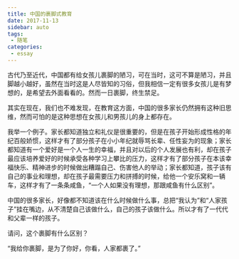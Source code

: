 ```yaml
---
title: 中国的裹脚式教育
date: 2017-11-13
sidebar: auto
tags:
 - 随笔
categories: 
 - essay
---
```


古代乃至近代，中国都有给女孩儿裹脚的陋习，可在当时，这可不算是陋习，并且脚越小越好，虽然在当时这是人尽皆知的习俗，但我相信一定有很多女孩儿是有梦想的，是希望去外面看看的。然而一日裹脚，终生禁足。

<!-- more -->

其实在现在，我们也不难发现，在教育这方面，中国的很多家长仍然拥有这种旧思维，然而可怕的是这种思想在女孩儿和男孩儿的身上都存在。

我举一个例子。家长都知道独立和礼仪是很重要的，但是在孩子开始形成性格的年纪百般娇惯，这样才有了部分孩子在小小年纪就辱骂长辈、任性妄为的现象；家长都知道有一个爱好是一个人一生的幸福，并且对以后的个人发展也有利，却在孩子最应该培养爱好的时候承受各种学习上攀比的压力，这样才有了部分孩子在本该幸福快乐、精神进步的时候做出糟蹋自己、伤害他人的举动；家长都知道，孩子该有自己的事业和理想，却在孩子最需要压力和拼搏的时候，给他一个安乐窝和一辆车，这样才有了一条条咸鱼，“一个人如果没有理想，那跟咸鱼有什么区别”。

中国的很多家长，好像都不知道该在什么时候做什么事，总把“我认为”和“人家孩子”挂在嘴边，从不清楚自己该做什么，自己的孩子该做什么。所以才有了一代代和父辈一样的孩子。

请问，这个裹脚有什么区别？

“我给你裹脚，是为了你好，你看，人家都裹了。”